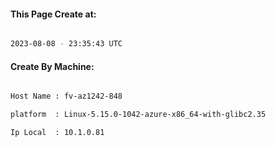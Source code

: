
   
#### This Page Create at:

```bash

2023-08-08 - 23:35:43 UTC

```

#### Create By Machine:

```bash

Host Name : fv-az1242-848

platform  : Linux-5.15.0-1042-azure-x86_64-with-glibc2.35

Ip Local  : 10.1.0.81

```

